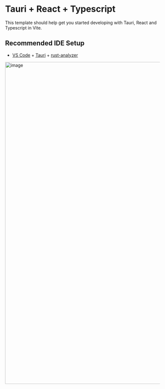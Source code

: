 # Tauri + React + Typescript

This template should help get you started developing with Tauri, React and Typescript in Vite.

## Recommended IDE Setup

- [VS Code](https://code.visualstudio.com/) + [Tauri](https://marketplace.visualstudio.com/items?itemName=tauri-apps.tauri-vscode) + [rust-analyzer](https://marketplace.visualstudio.com/items?itemName=rust-lang.rust-analyzer)


<img width="1050" alt="image" src="https://github.com/user-attachments/assets/e7df4e84-73c3-4c5c-a09d-925d0dce9a9a" />
